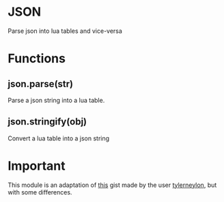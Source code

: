 # JSON

Parse json into lua tables and vice-versa

# Functions

## json.parse(str)

Parse a json string into a lua table.

## json.stringify(obj)

Convert a lua table into a json string

# Important

This module is an adaptation of [this](https://gist.github.com/tylerneylon/59f4bcf316be525b30ab) gist made by the user [tylerneylon](https://github.com/tylerneylon), but with some differences.
